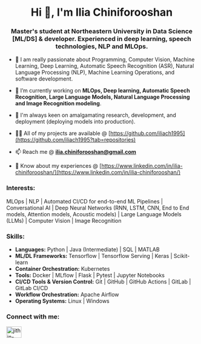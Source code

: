 <h1 align="center">Hi 👋, I'm Ilia Chiniforooshan </h1>
<h3 align="center">Master's student at Northeastern University in Data Science [ML/DS] & developer. Experienced in deep learning, speech technologies, NLP and MLOps.</h3>

- 🔭 I am really passionate about Programming, Computer Vision, Machine Learning, Deep Learning, Automatic Speech Recognition (ASR), Natural Language Processing (NLP), Machine Learning Operations, and software development.

- 🔭 I’m currently working on **MLOps, Deep learning, Automatic Speech Recognition, Large Language Models, Natural Language Processing and Image Recognition modeling**.

- 🔭 I'm always keen on amalgamating research, development, and deployment (deploying models into production).

- 👨‍💻 All of my projects are available @ [https://github.com/iliach1995](https://github.com/iliach1995?tab=repositories)

- 📫 Reach me @ **ilia.chiniforooshan@gmail.com**

- 📄 Know about my experiences @ [https://www.linkedin.com/in/ilia-chiniforooshan/](https://www.linkedin.com/in/ilia-chiniforooshan/)

### Interests:
MLOps | NLP | Automated CI/CD for end-to-end ML Pipelines | Conversational AI | Deep Neural Networks (RNN, LSTM, CNN, End to End models, Attention models, Acoustic models) | Large Language Models (LLMs) | Computer Vision | Image Recognition

### Skills:
- **Languages:** Python | Java (Intermediate) | SQL | MATLAB
- **ML/DL Frameworks:** Tensorflow | Tensorflow Serving | Keras | Scikit-learn
- **Container Orchestration:** Kubernetes
- **Tools:** Docker | MLflow | Flask | Pytest | Jupyter Notebooks
- **CI/CD Tools & Version Control:** Git | GitHub | GitHub Actions | GitLab | GitLab CI/CD
- **Workflow Orchestration:** Apache Airflow
- **Operating Systems:** Linux | Windows

<h3 align="left">Connect with me:</h3>
<p align="left">
<a href="https://www.linkedin.com/in/ilia-chiniforooshan/" target="blank"><img align="center" src="https://raw.githubusercontent.com/rahuldkjain/github-profile-readme-generator/master/src/images/icons/Social/linked-in-alt.svg" alt="jithin-sasikumar" height="30" width="40" /></a>
</p>

